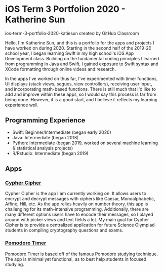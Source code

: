# iOS Term 3 Portfolion 2020 - Katherine Sun
ios-term-3-portfolio-2020-katiesun created by GitHub Classroom

Hello, I'm Katherine Sun, and this is a portfolio for the apps and projects I have worked on during 2020. Starting in the second half of the 2019-20 school year, I began learning Swift in my high school's iOS App Development class. Building on the fundamental coding principles I learned from programming in Java and Swift, I gained exposure to Swift syntax and XCode formatting through online videos and research.

In the apps I've worked on thus far, I've experimented with timer functions, UI displays (stack views, segues, view controllers), receiving user input, and incorporating math-based functions. There is still much that I'd like to add and improve within these apps, so I would say this process is far from being done. However, it is a good start, and I believe it reflects my learning experience well. 

## Programming Experience
* Swift: Beginner/Intermediate (began early 2020)
* Java: Intermediate (began 2018)
* Python: Intermediate (began 2019, worked on several machine learning & statistical analysis projects)
* R/Rstudio: Intermediate (began 2019)

## Apps
### [Cypher Cipher](https://github.com/katiesun/Cypher-Cipher)
Cypher Cipher is the app I am currently working on. It allows users to encrypt and decrypt messages with ciphers like Caesar, Monoalphabetic, Affine, Hill, etc. As the app relies heavily on number theory, this app is challenging for its math-intensive programming. Additionally, there are many different options users have to encode their messages, so I played around with picker views and text fields a lot. My main goal for Cypher Cipher is to provide a centralized application for future Science Olympiad students in compiling cryptography questions and exams. 

### [Pomodoro Timer](https://github.com/katiesun/Pomodoro-Timer) 
Pomodoro Timer is based off of the famous Pomodoro studying technique. The app is minimal yet functional, as to best help students in focused studying. 
